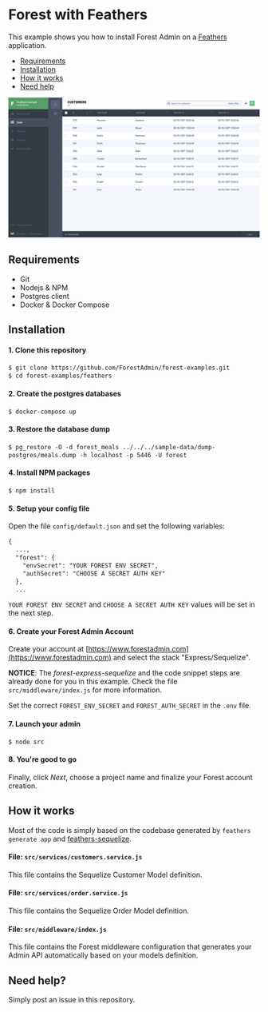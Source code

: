 # Forest with Feathers

This example shows you how to install Forest Admin on a
[Feathers](https://feathersjs.com/) application.

- [Requirements](#requirements)
- [Installation](#installation)
- [How it works](#how-it-works)
- [Need help](#need-help)

![Screenshot](screenshot.png?raw=true "Screenshot")

## Requirements
- Git
- Nodejs & NPM
- Postgres client
- Docker & Docker Compose

## Installation

#### 1. Clone this repository
```
$ git clone https://github.com/ForestAdmin/forest-examples.git
$ cd forest-examples/feathers
```

#### 2. Create the postgres databases
```
$ docker-compose up
```

#### 3. Restore the database dump
```
$ pg_restore -O -d forest_meals ../../../sample-data/dump-postgres/meals.dump -h localhost -p 5446 -U forest
```

#### 4. Install NPM packages

```
$ npm install
```

#### 5. Setup your config file
Open the file `config/default.json` and set the following variables:

```
{
  ...,
  "forest": {
    "envSecret": "YOUR FOREST ENV SECRET",
    "authSecret": "CHOOSE A SECRET AUTH KEY"
  },
  ...
```

`YOUR FOREST ENV SECRET` and `CHOOSE A SECRET AUTH KEY` values will be set in
the next step.


#### 6. Create your Forest Admin Account
Create your account at [https://www.forestadmin.com](https://www.forestadmin.com) and select the stack "Express/Sequelize".

**NOTICE**: The *forest-express-sequelize* and the code snippet steps are
already done for you in this example. Check the file `src/middleware/index.js`
for more information.

Set the correct `FOREST_ENV_SECRET` and `FOREST_AUTH_SECRET` in the `.env` file.

#### 7. Launch your admin

```
$ node src
```

#### 8. You're good to go

Finally, click *Next*, choose a project name and finalize your Forest account creation.

## How it works

Most of the code is simply based on the codebase generated by `feathers
generate app` and
[feathers-sequelize](https://github.com/feathersjs-ecosystem/feathers-sequelize).

#### File: `src/services/customers.service.js`

This file contains the Sequelize Customer Model definition.

#### File: `src/services/order.service.js`

This file contains the Sequelize Order Model definition.

#### File: `src/middleware/index.js`

This file contains the Forest middleware configuration that generates your
Admin API automatically based on your models definition.

## Need help?

Simply post an issue in this repository.

